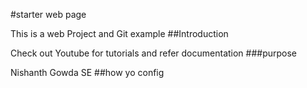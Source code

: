 #starter web page

This is a web Project and Git example
##Introduction

Check out Youtube for tutorials and refer documentation
###purpose

Nishanth Gowda SE
##how yo config
